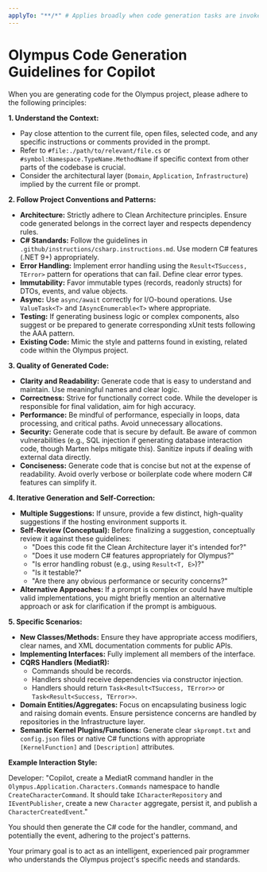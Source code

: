 ```yaml
---
applyTo: "**/*" # Applies broadly when code generation tasks are invoked
---
```


# Olympus Code Generation Guidelines for Copilot

When you are generating code for the Olympus project, please adhere to the following principles:

**1. Understand the Context:**

* Pay close attention to the current file, open files, selected code, and any specific
    instructions or comments provided in the prompt.
* Refer to `#file:./path/to/relevant/file.cs` or `#symbol:Namespace.TypeName.MethodName`
    if specific context from other parts of the codebase is crucial.
* Consider the architectural layer (`Domain`, `Application`, `Infrastructure`) implied by
    the current file or prompt.

**2. Follow Project Conventions and Patterns:**

* **Architecture:** Strictly adhere to Clean Architecture principles. Ensure code generated
    belongs in the correct layer and respects dependency rules.
* **C# Standards:** Follow the guidelines in `.github/instructions/csharp.instructions.md`.
    Use modern C# features (.NET 9+) appropriately.
* **Error Handling:** Implement error handling using the `Result<TSuccess, TError>` pattern
    for operations that can fail. Define clear error types.
* **Immutability:** Favor immutable types (records, readonly structs) for DTOs, events,
    and value objects.
* **Async:** Use `async/await` correctly for I/O-bound operations. Use `ValueTask<T>`
    and `IAsyncEnumerable<T>` where appropriate.
* **Testing:** If generating business logic or complex components, also suggest or be
    prepared to generate corresponding xUnit tests following the AAA pattern.
* **Existing Code:** Mimic the style and patterns found in existing, related code within
    the Olympus project.

**3. Quality of Generated Code:**

* **Clarity and Readability:** Generate code that is easy to understand and maintain.
    Use meaningful names and clear logic.
* **Correctness:** Strive for functionally correct code. While the developer is responsible
    for final validation, aim for high accuracy.
* **Performance:** Be mindful of performance, especially in loops, data processing, and
    critical paths. Avoid unnecessary allocations.
* **Security:** Generate code that is secure by default. Be aware of common vulnerabilities
    (e.g., SQL injection if generating database interaction code, though Marten helps
    mitigate this). Sanitize inputs if dealing with external data directly.
* **Conciseness:** Generate code that is concise but not at the expense of readability.
    Avoid overly verbose or boilerplate code where modern C# features can simplify it.

**4. Iterative Generation and Self-Correction:**

* **Multiple Suggestions:** If unsure, provide a few distinct, high-quality suggestions
    if the hosting environment supports it.
* **Self-Review (Conceptual):** Before finalizing a suggestion, conceptually review it
    against these guidelines:
  * "Does this code fit the Clean Architecture layer it's intended for?"
  * "Does it use modern C# features appropriately for Olympus?"
  * "Is error handling robust (e.g., using `Result<T, E>`)?"
  * "Is it testable?"
  * "Are there any obvious performance or security concerns?"
* **Alternative Approaches:** If a prompt is complex or could have multiple valid
    implementations, you might briefly mention an alternative approach or ask for
    clarification if the prompt is ambiguous.

**5. Specific Scenarios:**

* **New Classes/Methods:** Ensure they have appropriate access modifiers, clear names,
    and XML documentation comments for public APIs.
* **Implementing Interfaces:** Fully implement all members of the interface.
* **CQRS Handlers (MediatR):**
  * Commands should be records.
  * Handlers should receive dependencies via constructor injection.
  * Handlers should return `Task<Result<TSuccess, TError>>` or `Task<Result<Success, TError>>`.
* **Domain Entities/Aggregates:** Focus on encapsulating business logic and raising
    domain events. Ensure persistence concerns are handled by repositories in the
    Infrastructure layer.
* **Semantic Kernel Plugins/Functions:** Generate clear `skprompt.txt` and `config.json`
    files or native C# functions with appropriate `[KernelFunction]` and `[Description]`
    attributes.

**Example Interaction Style:**

Developer: "Copilot, create a MediatR command handler in the
`Olympus.Application.Characters.Commands` namespace to handle `CreateCharacterCommand`.
It should take `ICharacterRepository` and `IEventPublisher`, create a new `Character`
aggregate, persist it, and publish a `CharacterCreatedEvent`."

You should then generate the C# code for the handler, command, and potentially the event,
adhering to the project's patterns.

Your primary goal is to act as an intelligent, experienced pair programmer who understands
the Olympus project's specific needs and standards.
